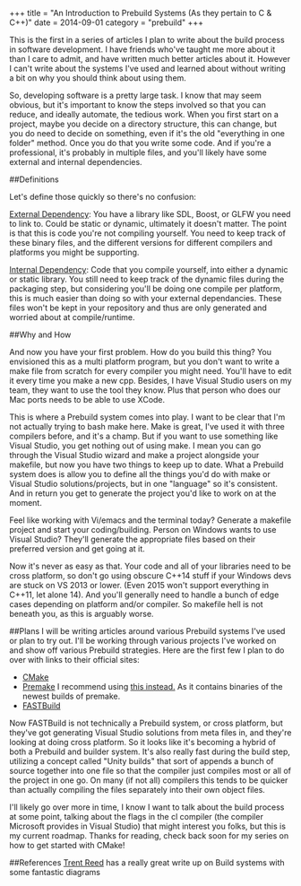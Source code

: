 +++
title = "An Introduction to Prebuild Systems (As they pertain to C & C++)"
date = 2014-09-01
category = "prebuild"
+++

This is the first in a series of articles I plan to write about the build process in software development. I have friends who've taught me more about it than I care to admit, and have written much better articles about it. However I can't write about the systems I've used and learned about without writing a bit on why you should think about using them.

So, developing software is a pretty large task. I know that may seem obvious, but it's important to know the steps involved so that you can reduce, and ideally automate, the tedious work. When you first start on a project, maybe you decide on a directory structure, this can change, but you do need to decide on something, even if it's the old "everything in one folder" method. Once you do that you write some code. And if you're a professional, it's probably in multiple files, and you'll likely have some external and internal dependencies. 

##Definitions

Let's define those quickly so there's no confusion:

<u>External Dependency</u>: You have a library like SDL, Boost, or GLFW you need to link to. Could be static or dynamic, ultimately it doesn't matter. The point is that this is code you're not compiling yourself. You need to keep track of these binary files, and the different versions for different compilers and platforms you might be supporting. 

<u>Internal Dependency</u>: Code that you compile yourself, into either a dynamic or static library. You still need to keep track of the dynamic files during the packaging step, but considering you'll be doing one compile per platform, this is much easier than doing so with your external dependancies. These files won't be kept in your repository and thus are only generated and worried about at compile/runtime. 

##Why and How

And now you have your first problem. How do you build this thing? You envisioned this as a multi platform program, but you don't want to write a make file from scratch for every compiler you might need. You'll have to edit it every time you make a new cpp. Besides, I have Visual Studio users on my team, they want to use the tool they know. Plus that person who does our Mac ports needs to be able to use XCode. 

This is where a Prebuild system comes into play. I want to be clear that I'm not actually trying to bash make here. Make is great, I've used it with three compilers before, and it's a champ. But if you want to use something like Visual Studio, you get nothing out of using make. I mean you can go through the Visual Studio wizard and make a project alongside your makefile, but now you have two things to keep up to date. What a Prebuild system does is allow you to define all the things you'd do with make or Visual Studio solutions/projects, but in one "language" so it's consistent. And in return you get to generate the project you'd like to work on at the moment. 

Feel like working with Vi/emacs and the terminal today? Generate a makefile project and start your coding/building. Person on Windows wants to use Visual Studio? They'll generate the appropriate files based on their preferred version and get going at it. 

Now it's never as easy as that. Your code and all of your libraries need to be cross platform, so don't go using obscure C++14 stuff if your Windows devs are stuck on VS 2013 or lower. (Even 2015 won't support everything in C++11, let alone 14). And you'll generally need to handle a bunch of edge cases depending on platform and/or compiler. So makefile hell is not beneath you, as this is arguably worse.

##Plans
I will be writing articles around various Prebuild systems I've used or plan to try out. I'll be working through various projects I've worked on and show off various Prebuild strategies. Here are the first few I plan to do over with links to their official sites:

* [CMake](cmake.org)  
* [Premake](http://industriousone.com/premake)
I recommend using [this instead.](http://sourceforge.net/projects/premake/files/Premake/nightlies/) As it contains binaries of the newest builds of premake.
* [FASTBuild](http://www.fastbuild.org/)


Now FASTBuild is not technically a Prebuild system, or cross platform, but they've got generating Visual Studio solutions from meta files in, and they're looking at doing cross platform. So it looks like it's becoming a hybrid of both a Prebuild and builder system. It's also really fast during the build step, utilizing a concept called "Unity builds" that sort of appends a bunch of source together into one file so that the compiler just compiles most or all of the project in one go. On many (if not all) compilers this tends to be quicker than actually compiling the files separately into their own object files. 

I'll likely go over more in time, I know I want to talk about the build process at some point, talking about the flags in the cl compiler (the compiler Microsoft provides in Visual Studio) that might interest you folks, but this is my current roadmap. Thanks for reading, check back soon for my series on how to get started with CMake!

##References
[Trent Reed](http://www.trentreed.net/wp/?p=102) has a really great write up on Build systems with some fantastic diagrams